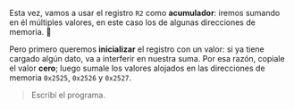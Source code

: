 Esta vez, vamos a usar el registro `R2` como **acumulador**: iremos sumando en él múltiples valores, en este caso los de algunas direcciones de memoria. :crystal_ball:

Pero primero queremos **inicializar** el registro con un valor: si ya tiene cargado algún dato, va a interferir en nuestra suma. Por esa razón, copiale el valor **cero**; luego sumale los valores alojados en las direcciones de memoria `0x2525`, `0x2526` y `0x2527`.

> Escribí el programa.